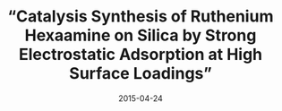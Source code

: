 ---
title: “Catalysis Synthesis of Ruthenium Hexaamine on Silica by Strong Electrostatic Adsorption at High Surface Loadings”
collection: talks
type: "Oral presentation"
permalink: /talks/2015-04-24-DiscoveryDay-1
venue: "Discovery Day, University of South Carolina"
date: 2015-04-24
location: "Columbia, SC, USA"
---